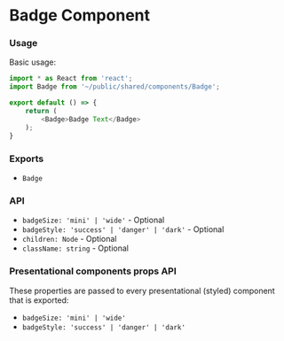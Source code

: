 # Badge Component

### Usage

Basic usage:

```javascript
import * as React from 'react';
import Badge from '~/public/shared/components/Badge';

export default () => {
    return (
        <Badge>Badge Text</Badge>
    );
}
```

### Exports

* `Badge`

### <Foo/> API

* `badgeSize: 'mini' | 'wide'` - Optional
* `badgeStyle: 'success' | 'danger' | 'dark'` - Optional
* `children: Node` - Optional
* `className: string` - Optional

### Presentational components props API

These properties are passed to every presentational (styled) component that is exported:

* `badgeSize: 'mini' | 'wide'`
* `badgeStyle: 'success' | 'danger' | 'dark'`
